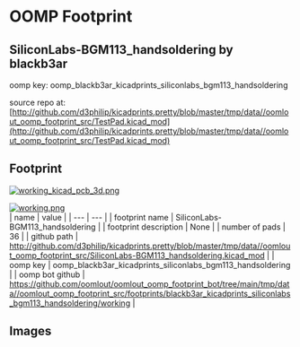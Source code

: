 # OOMP Footprint  
## SiliconLabs-BGM113_handsoldering  by blackb3ar  
  
oomp key: oomp_blackb3ar_kicadprints_siliconlabs_bgm113_handsoldering  
  
source repo at: [http://github.com/d3philip/kicadprints.pretty/blob/master/tmp/data//oomlout_oomp_footprint_src/TestPad.kicad_mod](http://github.com/d3philip/kicadprints.pretty/blob/master/tmp/data//oomlout_oomp_footprint_src/TestPad.kicad_mod)  
## Footprint  
  
[![working_kicad_pcb_3d.png](working_kicad_pcb_3d_600.png)](working_kicad_pcb_3d.png)  
  
[![working.png](working_600.png)](working.png)  
| name | value | 
| --- | --- | 
| footprint name | SiliconLabs-BGM113_handsoldering | 
| footprint description | None | 
| number of pads | 36 | 
| github path | http://github.com/d3philip/kicadprints.pretty/blob/master/tmp/data//oomlout_oomp_footprint_src/SiliconLabs-BGM113_handsoldering.kicad_mod | 
| oomp key | oomp_blackb3ar_kicadprints_siliconlabs_bgm113_handsoldering | 
| oomp bot github | https://github.com/oomlout/oomlout_oomp_footprint_bot/tree/main/tmp/data//oomlout_oomp_footprint_src/footprints/blackb3ar_kicadprints_siliconlabs_bgm113_handsoldering/working | 
## Images  
